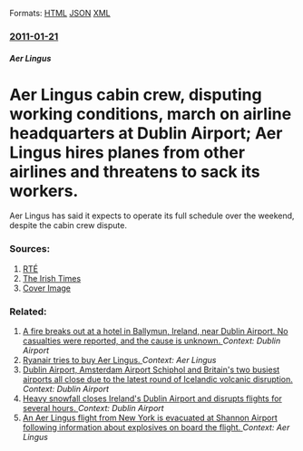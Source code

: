 
Formats: [HTML](/news/2011/01/21/aer-lingus-cabin-crew-disputing-working-conditions-march-on-airline-headquarters-at-dublin-airport-aer-lingus-hires-planes-from-other-air.html)  [JSON](/news/2011/01/21/aer-lingus-cabin-crew-disputing-working-conditions-march-on-airline-headquarters-at-dublin-airport-aer-lingus-hires-planes-from-other-air.json)  [XML](/news/2011/01/21/aer-lingus-cabin-crew-disputing-working-conditions-march-on-airline-headquarters-at-dublin-airport-aer-lingus-hires-planes-from-other-air.xml)  

### [2011-01-21](/news/2011/01/21/index.md)

##### Aer Lingus
# Aer Lingus cabin crew, disputing working conditions, march on airline headquarters at Dublin Airport; Aer Lingus hires planes from other airlines and threatens to sack its workers. 

Aer Lingus has said it expects to operate its full schedule over the weekend, despite the cabin crew dispute.


### Sources:

1. [RTÉ](http://www.rte.ie/news/2011/0121/aerlingus.html)
2. [The Irish Times](http://www.irishtimes.com/newspaper/breaking/2011/0121/breaking5.html)
2. [Cover Image](https://img.rasset.ie/00042467-1600.jpg)

### Related:

1. [A fire breaks out at a hotel in Ballymun, Ireland, near Dublin Airport. No casualties were reported, and the cause is unknown. ](/news/2018/03/21/a-fire-breaks-out-at-a-hotel-in-ballymun-ireland-near-dublin-airport-no-casualties-were-reported-and-the-cause-is-unknown.md) _Context: Dublin Airport_
2. [Ryanair tries to buy Aer Lingus. ](/news/2012/06/19/ryanair-tries-to-buy-aer-lingus.md) _Context: Aer Lingus_
3. [Dublin Airport, Amsterdam Airport Schiphol and Britain's two busiest airports all close due to the latest round of Icelandic volcanic disruption. ](/news/2010/05/17/dublin-airport-amsterdam-airport-schiphol-and-britain-s-two-busiest-airports-all-close-due-to-the-latest-round-of-icelandic-volcanic-disrup.md) _Context: Dublin Airport_
4. [ Heavy snowfall closes Ireland's Dublin Airport and disrupts flights for several hours. ](/news/2009/02/5/heavy-snowfall-closes-ireland-s-dublin-airport-and-disrupts-flights-for-several-hours.md) _Context: Dublin Airport_
5. [ An Aer Lingus flight from New York is evacuated at Shannon Airport following information about explosives on board the flight. ](/news/2006/08/25/an-aer-lingus-flight-from-new-york-is-evacuated-at-shannon-airport-following-information-about-explosives-on-board-the-flight.md) _Context: Aer Lingus_
